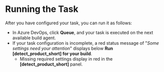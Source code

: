 # Running the Task
After you have configured your task, you can run it as follows:

* In Azure DevOps, click **Queue**, and your task is executed on the next available build agent.
* If your task configuration is incomplete, a red status message of "*Some settings need your attention*" displays below **Run [detect_product_short] for your build**.
   * Missing required settings display in red in the **[detect_product_short]** panel.

